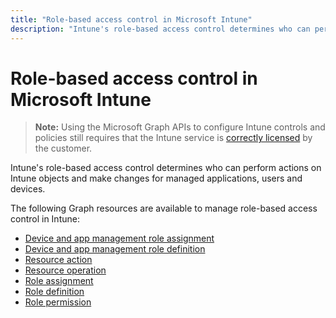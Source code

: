 ```yaml
---
title: "Role-based access control in Microsoft Intune"
description: "Intune's role-based access control determines who can perform actions on Intune objects and make changes for managed applications, users and devices.   "
---
```


# Role-based access control in Microsoft Intune> **Note:** Using the Microsoft Graph APIs to configure Intune controls and policies still requires that the Intune service is [correctly licensed](https://www.microsoft.com/en-us/cloud-platform/microsoft-intune-pricing) by the customer.Intune's role-based access control determines who can perform actions on Intune objects and make changes for managed applications, users and devices.   The following Graph resources are available to manage role-based access control in Intune:  - [Device and app management role assignment](intune-rbac-deviceandappmanagementroleassignment.md)- [Device and app management role definition](intune-rbac-deviceandappmanagementroledefinition.md)- [Resource action](intune-rbac-resourceaction.md)- [Resource operation](intune-rbac-resourceoperation.md)- [Role assignment](intune-rbac-roleassignment.md)- [Role definition](intune-rbac-roledefinition.md)- [Role permission](intune-rbac-rolepermission.md)